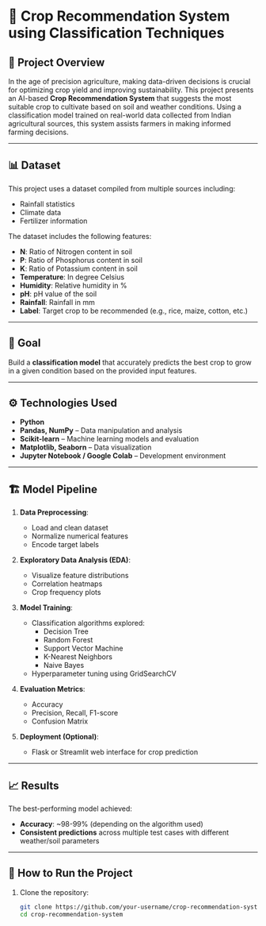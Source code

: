 # 🌾 Crop Recommendation System using Classification Techniques

## 📌 Project Overview

In the age of precision agriculture, making data-driven decisions is crucial for optimizing crop yield and improving sustainability. This project presents an AI-based **Crop Recommendation System** that suggests the most suitable crop to cultivate based on soil and weather conditions. Using a classification model trained on real-world data collected from Indian agricultural sources, this system assists farmers in making informed farming decisions.

---

## 📊 Dataset

This project uses a dataset compiled from multiple sources including:
- Rainfall statistics
- Climate data
- Fertilizer information

The dataset includes the following features:
- **N**: Ratio of Nitrogen content in soil
- **P**: Ratio of Phosphorus content in soil
- **K**: Ratio of Potassium content in soil
- **Temperature**: In degree Celsius
- **Humidity**: Relative humidity in %
- **pH**: pH value of the soil
- **Rainfall**: Rainfall in mm
- **Label**: Target crop to be recommended (e.g., rice, maize, cotton, etc.)

---

## 🧠 Goal

Build a **classification model** that accurately predicts the best crop to grow in a given condition based on the provided input features.

---

## ⚙️ Technologies Used

- **Python**
- **Pandas, NumPy** – Data manipulation and analysis
- **Scikit-learn** – Machine learning models and evaluation
- **Matplotlib, Seaborn** – Data visualization
- **Jupyter Notebook / Google Colab** – Development environment

---

## 🏗️ Model Pipeline

1. **Data Preprocessing**:
   - Load and clean dataset
   - Normalize numerical features
   - Encode target labels

2. **Exploratory Data Analysis (EDA)**:
   - Visualize feature distributions
   - Correlation heatmaps
   - Crop frequency plots

3. **Model Training**:
   - Classification algorithms explored:
     - Decision Tree
     - Random Forest
     - Support Vector Machine
     - K-Nearest Neighbors
     - Naive Bayes
   - Hyperparameter tuning using GridSearchCV

4. **Evaluation Metrics**:
   - Accuracy
   - Precision, Recall, F1-score
   - Confusion Matrix

5. **Deployment (Optional)**:
   - Flask or Streamlit web interface for crop prediction

---

## 📈 Results

The best-performing model achieved:
- **Accuracy**: ~98-99% (depending on the algorithm used)
- **Consistent predictions** across multiple test cases with different weather/soil parameters

---

## 🚀 How to Run the Project

1. Clone the repository:
   ```bash
   git clone https://github.com/your-username/crop-recommendation-system.git
   cd crop-recommendation-system
